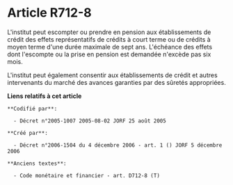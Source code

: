# Article R712-8

L'institut peut escompter ou prendre en pension aux établissements de crédit des effets représentatifs de crédits à court
terme ou de crédits à moyen terme d'une durée maximale de sept ans. L'échéance des effets dont l'escompte ou la prise en
pension est demandée n'excède pas six mois.

L'institut peut également consentir aux établissements de crédit et autres intervenants du marché des avances garanties par
des sûretés appropriées.

**Liens relatifs à cet article**

	**Codifié par**:

	  - Décret n°2005-1007 2005-08-02 JORF 25 août 2005

	**Créé par**:

	  - Décret n°2006-1504 du 4 décembre 2006 - art. 1 () JORF 5 décembre 2006

	**Anciens textes**:

	  - Code monétaire et financier - art. D712-8 (T)
